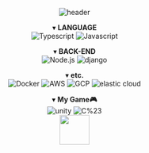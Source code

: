 

<div align=center>
  
  ![header](https://capsule-render.vercel.app/api?type=Waving&color=gradient&height=200&section=header&text=Hi%20there%20👋!&desc=Yesung-Han🧑‍💻's%20GitHub%20Page&fontSize=45&fontAlign=83&fontAlignY=32&descAlign=81&&descAlignY=52)

</div>

<div align=center>
  
▾ **LANGUAGE** <br />
![Typescript](https://img.shields.io/badge/Typescript-black?logo=Typescript)
![Javascript](https://img.shields.io/badge/JavaScript-black?logo=Javascript)

▾ **BACK-END** <br />
![Node.js](https://img.shields.io/badge/Node.js-black?logo=node.js)
![django](https://img.shields.io/badge/django-black?logo=django)
  
▾ **etc.** <br />
![Docker](https://img.shields.io/badge/Docker-black?logo=Docker)
![AWS](https://img.shields.io/badge/AWS-black?logo=Amazon)
![GCP](https://img.shields.io/badge/GCP-black?logo=Google)
![elastic cloud](https://img.shields.io/badge/elasticsearch-black?logo=elasticsearch)

  
▾ **My Game🎮** <br />
![unity](https://img.shields.io/badge/unity-black?logo=unity)
![C%23](https://img.shields.io/badge/C%23-black)
<br />
<a href="https://play.google.com/store/apps/details?id=com.RocketNo9.TetTetBlock" alt="TetTetBlock">
  <img src="https://play-lh.googleusercontent.com/VJvsB0TOlCaWsJlXcbRqJWGlF_NYjow8Ui6JVrYvN9R38TxHi3OrSo8_QStUOZbxLRhk=w480-h960-rw" width="60" height="60" />
</a>
<br />
<br />

</div>
  
<div align=center>
  
</div>

<br/>
<br/>
